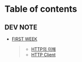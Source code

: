# Table of contents

## DEV NOTE

* [FIRST WEEK](dev-note/week/firstweek/week1.md)
  > * [HTTP의 이해](dev-note/week/firstweek/http.md)
  > * [HTTP Client](dev-note/week/firstweek/tcpip.md)